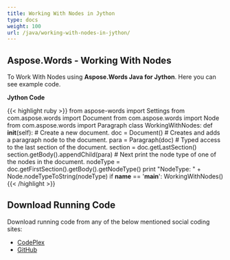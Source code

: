 ```yaml
---
title: Working With Nodes in Jython
type: docs
weight: 100
url: /java/working-with-nodes-in-jython/
---
```


## **Aspose.Words - Working With Nodes**
To Work With Nodes using **Aspose.Words Java for Jython**. Here you can see example code.

**Jython Code**

{{< highlight ruby >}}
from aspose-words import Settings
from com.aspose.words import Document
from com.aspose.words import Node
from com.aspose.words import Paragraph
class WorkingWithNodes:
    def __init__(self):
        # Create a new document.
        doc = Document()
        # Creates and adds a paragraph node to the document.
        para = Paragraph(doc)
        # Typed access to the last section of the document.
        section = doc.getLastSection()
        section.getBody().appendChild(para)
        # Next print the node type of one of the nodes in the document.
        nodeType = doc.getFirstSection().getBody().getNodeType()
        print "NodeType: " + Node.nodeTypeToString(nodeType)
if __name__ == '__main__':
    WorkingWithNodes()
{{< /highlight >}}
## **Download Running Code**
Download running code from any of the below mentioned social coding sites:

- [CodePlex](https://asposewordsjavajython.codeplex.com/releases/view/619260)
- [GitHub](https://github.com/aspose-words/Aspose.Words-for-Java/releases/tag/Aspose.Words_Java_for_Jython-v1.0.0)
